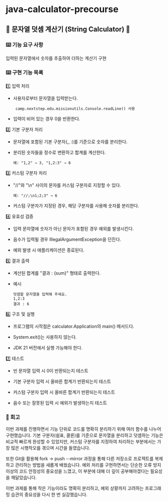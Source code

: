 # java-calculator-precourse

## 🧮 문자열 덧셈 계산기 (String Calculator) 🧮



### ⌨️ 기능 요구 사항

입력된 문자열에서 숫자를 추출하여 더하는 계산기 구현



### ⌨️ 구현 기능 목록

1️⃣ 입력 처리

 - 사용자로부터 문자열을 입력받는다.

 		camp.nextstep.edu.missionutils.Console.readLine() 사용

 - 입력이 비어 있는 경우 0을 반환한다.

2️⃣ 기본 구분자 처리

  - 문자열에 포함된 기본 구분자(,, :)를 기준으로 숫자를 분리한다.

  - 분리된 숫자들을 정수로 변환하고 합계를 계산한다.

		예: "1,2" → 3, "1,2:3" → 6

3️⃣ 커스텀 구분자 처리

  - "//"와 "\n" 사이의 문자를 커스텀 구분자로 지정할 수 있다.

		예: "//;\n1;2;3" → 6

  - 커스텀 구분자가 지정된 경우, 해당 구분자를 사용해 숫자를 분리한다.

4️⃣ 유효성 검증

  - 입력 문자열에 숫자가 아닌 문자가 포함된 경우 예외를 발생시킨다.

  - 음수가 입력될 경우 IllegalArgumentException을 던진다.

  - 예외 발생 시 애플리케이션은 종료된다.

5️⃣ 결과 출력

  - 계산된 합계를 "결과 : {sum}" 형태로 출력한다.

  - 예시 

		덧셈할 문자열을 입력해 주세요.
		1,2:3
		결과 : 6

6️⃣ 구조 및 실행

  - 프로그램의 시작점은 calculator.Application의 main() 메서드다.

   - System.exit()는 사용하지 않는다.

   - JDK 21 버전에서 실행 가능해야 한다.

7️⃣ 테스트

   - 빈 문자열 입력 시 0이 반환되는지 테스트
  
  -  기본 구분자 입력 시 올바른 합계가 반환되는지 테스트

   - 커스텀 구분자 입력 시 올바른 합계가 반환되는지 테스트

   - 음수 또는 잘못된 입력 시 예외가 발생하는지 테스트
   
   
 
### 🧠 회고
이번 과제를 진행하면서 기능 단위로 코드를 명확히 분리하기 위해 여러 함수를 나누어 구현했습니다.
기본 구분자(쉼표, 콜론)를 기준으로 문자열을 분리하고 덧셈하는 기능은 비교적 빠르게 완성할 수 있었지만,
커스텀 구분자를 지정하여 처리하는 부분에서는 가장 많은 시행착오를 겪으며 시간을 들였습니다.

또한 Git을 활용해 fork → push --mirror 과정을 통해
다른 저장소로 프로젝트를 복제하고 관리하는 방법을 새롭게 배웠습니다.
예외 처리를 구현하면서는 단순한 오류 방지 이상의 코드 안정성의 중요성을 느꼈고,
이 부분에 대해 더 깊이 공부해야겠다는 필요성을 깨달았습니다.

이번 과제를 통해 작은 기능이라도 명확히 분리하고,
예외 상황까지 고려하는 프로그래밍 습관의 중요성을 다시 한 번 실감했습니다.
 
